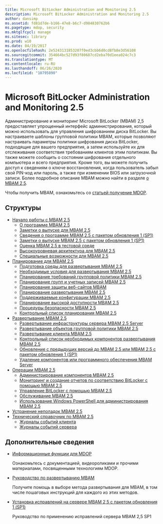 ```yaml
---
title: Microsoft BitLocker Administration and Monitoring 2.5
description: Microsoft BitLocker Administration and Monitoring 2.5
author: dansimp
ms.assetid: fd81d7de-b166-47e8-b6c7-d984830762b6
ms.pagetype: mdop, security
ms.mktglfcycl: manage
ms.sitesec: library
ms.prod: w10
ms.date: 04/19/2017
ms.openlocfilehash: 2e5243131853207f0ed3cbb6d0cd8fb8e3d56108
ms.sourcegitcommit: 354664bc527d93f80687cd2eba70d1eea024c7c3
ms.translationtype: MT
ms.contentlocale: ru-RU
ms.lasthandoff: 06/26/2020
ms.locfileid: "10795890"
---
```

# Microsoft BitLocker Administration and Monitoring 2.5

Администрирование и мониторинг Microsoft BitLocker (MBAM) 2,5 предоставляет упрощенный интерфейс администрирования, который можно использовать для управления шифрованием диска BitLocker. Вы настраиваете шаблоны групповой политики MBAM, которые позволяют настраивать параметры политики шифрования диска BitLocker, подходящие для вашего предприятия, а затем используйте их для отслеживания соответствия требованиям клиентов этим политикам. Вы также можете сообщить о состоянии шифрования отдельного компьютера и всего предприятия. Кроме того, вы можете получить доступ к сведениям о ключе восстановления, когда пользователь забыл свой PIN-код или пароль, а также при изменении BIOS или загрузочной записи. Более подробное описание MBAM можно найти в разделе [о MBAM 2,5](about-mbam-25.md).

Чтобы получить MBAM, ознакомьтесь со [статьей получение MDOP](https://docs.microsoft.com/microsoft-desktop-optimization-pack/index#how-to-get-mdop).

## Структуры

- <a href="" id="getting-started-with-mbam-2-5"></a>[Начало работы с MBAM 2.5](getting-started-with-mbam-25.md)
  - [О программе MBAM 2.5](about-mbam-25.md)
  - [Заметки о выпуске для MBAM 2.5](release-notes-for-mbam-25.md)
  - [Сведения о программе MBAM 2.5 с пакетом обновления 1 (SP1)](about-mbam-25-sp1.md)
  - [Заметки о выпуске MBAM 2.5 с пакетом обновления 1 (SP1)](release-notes-for-mbam-25-sp1.md)
  - [Оценка MBAM 2.5 в тестовой среде](evaluating-mbam-25-in-a-test-environment.md)
  - [Высокоуровневая архитектура для MBAM 2.5](high-level-architecture-for-mbam-25.md)
  - [Специальные возможности для MBAM 2.5](accessibility-for-mbam-25.md)
- <a href="" id="planning-for-mbam-2-5"></a>[Планирование для MBAM 2.5](planning-for-mbam-25.md)
  - [Подготовка среды для развертывания MBAM 2.5](preparing-your-environment-for-mbam-25.md)
  - [Необходимые условия для развертывания MBAM 2.5](mbam-25-deployment-prerequisites.md)
  - [Планирование требований групповой политики MBAM 2.5](planning-for-mbam-25-group-policy-requirements.md)
  - [Планирование групп и учетных записей MBAM 2.5](planning-for-mbam-25-groups-and-accounts.md)
  - [Планирование защиты веб-сайтов MBAM](planning-how-to-secure-the-mbam-websites.md)
  - [Планирование развертывания MBAM 2.5](planning-to-deploy-mbam-25.md)
  - [Поддерживаемые конфигурации MBAM 2.5](mbam-25-supported-configurations.md)
  - [Планирование высокой доступности MBAM 2.5](planning-for-mbam-25-high-availability.md)
  - [Процедуры безопасности MBAM 2.5](mbam-25-security-considerations.md)
  - [Контрольный список планирования MBAM 2.5](mbam-25-planning-checklist.md)
- <a href="" id="deploying-mbam-2-5"></a>[Развертывание MBAM 2.5](deploying-mbam-25.md)
  - [Развертывание инфраструктуры сервера MBAM 2.5 Server](deploying-the-mbam-25-server-infrastructure.md)
  - [Развертывание объектов групповой политики MBAM 2.5](deploying-mbam-25-group-policy-objects.md)
  - [Развертывание клиента MBAM 2.5](deploying-the-mbam-25-client.md)
  - [Контрольный список необходимых компонентов развертывания MBAM 2.5](mbam-25-deployment-checklist.md)
  - [Обновление с предыдущих версий до MBAM 2.5 или MBAM 2.5 с пакетом обновления 1 (SP1)](upgrading-to-mbam-25-or-mbam-25-sp1-from-previous-versions.md)
  - [Удаление компонентов или программного обеспечения MBAM Server](removing-mbam-server-features-or-software.md)
- <a href="" id="operations-for-mbam-2-5"></a>[Операции MBAM 2.5](operations-for-mbam-25.md)
  - [Администрирование компонентов MBAM 2.5](administering-mbam-25-features.md)
  - [Мониторинг и создание отчетов по соответствию BitLocker с помощью MBAM 2.5](monitoring-and-reporting-bitlocker-compliance-with-mbam-25.md)
  - [Управление BitLocker с помощью MBAM 2.5](performing-bitlocker-management-with-mbam-25.md)
  - [Обслуживание MBAM 2.5](maintaining-mbam-25.md)
  - [Использование Windows PowerShell для администрирования MBAM 2.5](using-windows-powershell-to-administer-mbam-25.md)
- <a href="" id="troubleshooting-mbam-2-5"></a>[Устранение неполадок MBAM 2.5](troubleshooting-mbam-25.md)
- <a href="" id="technical-reference-for-mbam-2-5"></a>[Технический справочник по MBAM 2.5](technical-reference-for-mbam-25.md)
  - [Журналы событий клиента](client-event-logs.md)
  - [Журналы событий сервера](server-event-logs.md)

## Дополнительные сведения

- [Информационные функции для MDOP](index.md)

  Ознакомьтесь с документацией, видеороликами и прочими материалами, посвященными технологиям MDOP.

- [Руководство по развертыванию MBAM](https://www.microsoft.com/download/details.aspx?id=38398)

  Получите помощь в выборе метода развертывания для MBAM, в том числе пошаговых инструкций для каждого из этих методов.
    
- [Установка исправлений на сервере MBAM 2,5 с пакетом обновления 1 (SP1)](apply-hotfix-for-mbam-25-sp1.md)

  Руководство по применению исправлений сервера MBAM 2,5 SP1
